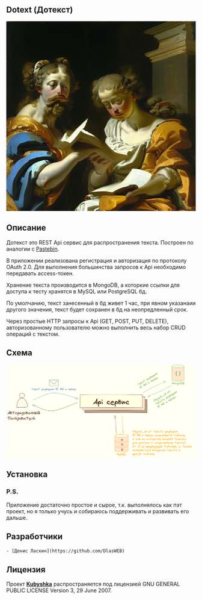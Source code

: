 ## Dotext (Дотекст)

<p align="center">
      <img src="https://github.com/DlasWEB/dotext/blob/master/img_for_readme/01.png" alt="Дотекст">
</p>

## Описание

Дотекст это REST Api сервис для распространения текста. Построен по аналогии с [Pastebin](https://pastebin.com/). 

В приложении реализована регистрация и авторизация по протоколу OAuth 2.0. Для выполнения большинства запросов к Api необходимо передавать access-токен.

Хранение текста производится в MongoDB, а которкие ссылки для доступа к тесту хранятся в MySQL или PostgreSQL бд.

По умолчанию, текст занесенный в бд живет 1 час, при явном указанаии другого значения, текст будет сохранен в бд на неопредленный срок.

Через простые HTTP запросы к Api (GET, POST, PUT, DELETE), авторизованному пользователю можно выполнить весь набор CRUD операций с текстом.


## Схема

<p align="center">
      <img src="https://github.com/DlasWEB/dotext/blob/master/img_for_readme/scheme.png" alt="Схема приложения">
</p>

## Установка

[//]: # (Для развертывания приложения необходим `docker` и два образа: `kubyshka` и `БД &#40;Mysql или PostreSql&#41;`. Приложение можно развернуть локально или на сервере.)

[//]: # (Для разворачивания приложения нужно выполнить следующие шаги &#40;**инструкция на примере Debian подобных систем**&#41;:)

[//]: # (1. Качаем образы с:<br/>)

[//]: # (    - `mysql сервером` &#40;если у вас его нет&#41; командой:)

[//]: # (        ```shell script)

[//]: # (        $ docker pull mysql)

[//]: # (        ```)

[//]: # (    - `kubyshka` командой:)

[//]: # (        ```shell script)

[//]: # (        $ docker pull mrdlas/kubyshka:kubyshka)

[//]: # (        ```)

[//]: # (2. Проверяем)

[//]: # (     ```shell script)

[//]: # (     $ docker images)

[//]: # (     ``` )

[//]: # (   если все ок, то вы увидите образы `mrdlas/kubyshka` и `mysql` &#40;возможно будут и другие, если они есть у вас на машине&#41;)

[//]: # (3. Создаем сеть для контакта между контейнером с БД и контейнером с Kubyshka)

[//]: # (     ```shell script)

[//]: # (     $ docker network create kubyshka-net)

[//]: # (     ```)

[//]: # (4. Поднимаем контейнеры с:)

[//]: # (    - mysql)

[//]: # (        ```shell script)

[//]: # (        $ sudo docker run --restart=unless-stopped -dit --net kubyshka-net -p 3307:3306 --name mysqldb_kubyshka -e MYSQL_ROOT_PASSWORD=root -e MYSQL_DATABASE=kubyshka_db -v kubyshka_storage:/var/lib/mysql mysql)

[//]: # (        ```)

[//]: # (    - kubyshka)

[//]: # (        ```shell script)

[//]: # (        $ docker run --restart=unless-stopped -dit -p 9090:8080 --name my-kubyshka --net kubyshka-net -e MYSQL_HOST=mysqldb_kubyshka -e MYSQL_USER=root -e MYSQL_PASSWORD=root -e MYSQL_PORT=3306 mrdlas/kubyshka:kubyshka        )

[//]: # (        ```)

[//]: # (      Название бд, название контейнеров, пароль root пользователя в бд и порты можно ставить свои. Главное чтобы все согласовывалось.)

[//]: # (5. Проверяем успешность подключения)

[//]: # (    ```shell script)

[//]: # (   $ docker container inspect mysqldb_kubyshka )

[//]: # (    ```)

[//]: # (   если все ок, то в разделе Networks вы увидите сеть `kubyshka-net`)

[//]: # (    ```shell script)

[//]: # (   $ docker container inspect ID_контейнера_с_кубышкой)

[//]: # (    ``` )

[//]: # (   узнать ID контейнера можно командой)

[//]: # (   ```shell script)

[//]: # (   $ docker ps )

[//]: # (   ```)

[//]: # (   если все ок, то в разделе Networks вы увидите сеть `kubyshka-net`.)

[//]: # ()
[//]: # (   ### Готово!)

[//]: # ()
[//]: # (   В браузере проходим по адресу 'localhost:9090/' и вы уведите рабочее приложение &#40;если устанавливали на сервере, то вместо localhost вбивайте его ip&#41;)

[//]: # ()
[//]: # (   <img src="https://github.com/DlasWEB/kubyshka/blob/master/img_for_readme/1.png" alt="Главная страница">)

[//]: # ()
[//]: # (   ### Далее:)

[//]: # (    1. Регистрируйте пользователя)

[//]: # (    2. Логинтесь)

[//]: # (    3. Добавляйте валюту в требуемом формате)

[//]: # (    4. Добавляйте типы сбережений)

[//]: # (    5. Добавляйте сбережения.)

[//]: # (    6. Смотрите срезы.)

   ### P.S.

   Приложение достаточно простое и сырое, т.к. выполнялось как пэт проект, но я только учусь и собираюсь поддерживать и развивать его дальше.

   ## Разработчики

    - [Денис Ласкин](https://github.com/DlasWEB)

   ## Лицензия

   Проект **[Kubyshka](https://github.com/DlasWEB/kubyshka)** распространяется под лицензией GNU GENERAL PUBLIC LICENSE Version 3, 29 June 2007.
